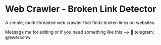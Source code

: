 # Web Crawler - Broken Link Detector

A simple, multi-threaded web crawler that finds broken links on websites.

Message me for editing or if you need something like this --> 🚀 telegram: @eweraohw
